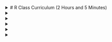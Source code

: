 <details>
  <summary> # R Class Curriculum (2 Hours and 5 Minutes) </summary>

  ## Section 1: Overview (10 Minutes)
  #### -Brief description of R
  #### -How R is used in business settings 
</details>
<details>
  <summary> </summary>

  ## Section 2: Downloading R and R Studio (20 Minutes)
  #### -Description of what R and R Studio are
  #### -Creating a new R Script
  #### -Renaming R script 
  #### -Walk through of R Studio - where files and plots are stored, etc.
</details>
<details>
  <summary> </summary>

  ## Section 3: R Fundamentals (35 Minutes)
  #### -What is a vector
  #### -Numeric, character, and logical data types
  #### -print()
  #### -seq()
  #### -rep()
  #### -c()
  #### -Indexing from a vector 
</details>
<details>
  <summary> </summary>

  ## Section 4: Basic functions (15 Minutes)
  #### -mean()
  #### -sum()
  #### -min()
  #### -max()
  #### -length()
</details>
<details>
  <summary> </summary>

  ## Section 5: Reading in a CSV data file (15 Minutes)
  #### -read.csv()
  #### -Where to find csv file in R Studio
  #### -How to import csv file into R Studio
  #### -Looking at the data using glimpse()
</details>
<details>
  <summary> </summary>

  ## Section 6: Basic Data Plotting (20 Minutes) 
  #### -ggplot
  #### -How to create a basic histogram
  #### -Renaming x and y axis 
  #### -Giving the plot a title 
  #### -Changing the color of the data visualization
</details>

